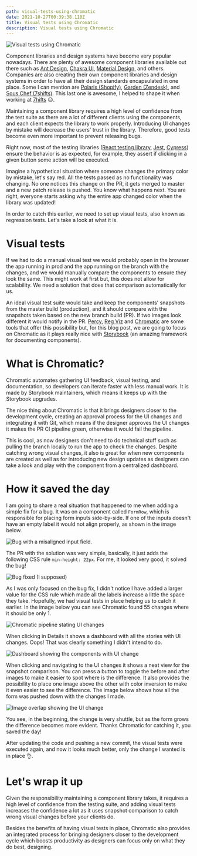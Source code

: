 ```yaml
---
path: visual-tests-using-chromatic
date: 2021-10-27T00:39:38.110Z
title: Visual tests using Chromatic
description: Visual tests using Chromatic
---
```

![Visual tests using Chromatic](/assets/comparison.png "Visual tests using Chromatic")

Component libraries and design systems have become very popular nowadays. There are plenty of awesome component libraries available out there such as [Ant Design](https://ant.design/), [Chakra UI](https://chakra-ui.com/), [Material Design](https://mui.com/), and others. Companies are also creating their own component libraries and design systems in order to have all their design standards encapsulated in one place. Some I can mention are [Polaris (﻿Shopify)](https://polaris.shopify.com/), [Garden (﻿Zendesk)](https://garden.zendesk.com/), and [Sous Chef (7shifts)](https://zeroheight.com/31613d024/p/328008-sous-chef-design-system). This last one is awesome, I helped to shape it when working at [7hifts](https://www.7shifts.com/) 😉.

Maintaining a component library requires a high level of confidence from the test suite as there are a lot of different clients using the components, and each client expects the library to work properly. Introducing UI changes by mistake will decrease the users' trust in the library. Therefore, good tests become even more important to prevent releasing bugs.

Right now, most of the testing libraries ([React testing library](https://testing-library.com/docs/react-testing-library/intro/), [Jest](https://jestjs.io/), [Cypress](https://www.cypress.io/)) ensure the behavior is as expected, for example, they assert if clicking in a given button some action will be executed.

Imagine a hypothetical situation where someone changes the primary color by mistake, let's say red. All the tests passed as no functionality was changing. No one notices this change on the PR, it gets merged to master and a new patch release is pushed. You know what happens next. You are right, everyone starts asking why the entire app changed color when the library was updated!

In order to catch this earlier, we need to set up visual tests, also known as regression tests. Let's take a look at what it is.

# Visual tests

If we had to do a manual visual test we would probably open in the browser the app running in prod and the app running on the branch with the changes, and we would manually compare the components to ensure they look the same. This might work at first but, this does not allow for scalability. We need a solution that does that comparison automatically for us.

An ideal visual test suite would take and keep the components' snapshots from the master build (production), and it should compare with the snapshots taken based on the new branch build (PR). If two images look different it would notify in the PR. [Percy](https://percy.io/), [Reg Viz](https://reg-viz.github.io/reg-suit/) and [Chromatic](https://www.chromatic.com/) are some tools that offer this possibility but, for this blog post, we are going to focus on Chromatic as it plays really nice with [Storybook](https://storybook.js.org/) (an amazing framework for documenting components).

# What is Chromatic?

Chromatic automates gathering UI feedback, visual testing, and documentation, so developers can iterate faster with less manual work. It is made by Storybook maintainers, which means it keeps up with the Storybook upgrades.

The nice thing about Chromatic is that it brings designers closer to the development cycle, creating an approval process for the UI changes and integrating it with Git, which means if the designer approves the UI changes it makes the PR CI pipeline green, otherwise it would fail the pipeline.

This is cool, as now designers don't need to do technical stuff such as pulling the branch locally to run the app to check the changes. Despite catching wrong visual changes, it also is great for when new components are created as well as for introducing new design updates as designers can take a look and play with the component from a centralized dashboard.

# How it saved the day

I am going to share a real situation that happened to me when adding a simple fix for a bug. It was on a component called `FormRow`, which is responsible for placing form inputs side-by-side. If one of the inputs doesn't have an empty label it would not align properly, as shown in the image below.

![Bug with a misaligned input field.](/assets/screen-shot-2021-10-26-at-6.49.46-pm.png "Bug with a misaligned input field.")

The PR with the solution was very simple, basically, it just adds the following CSS rule `min-height: 22px`. For me, it looked very good, it solved the bug!

![Bug fixed (I supposed)](/assets/screen-shot-2021-10-26-at-6.50.34-pm.png "Bug fixed (I supposed)")

As I was only focused on the bug fix, I didn't notice I have added a larger value for the CSS rule which made all the labels increase a little the space they take. Hopefully, we had visual tests in place helping us to catch it earlier. In the image below you can see Chromatic found 55 changes where it should be only 1.

![Chromatic pipeline stating UI changes](/assets/screen-shot-2021-10-26-at-6.04.40-pm.png "Chromatic pipeline stating UI changes")

When clicking in Details it shows a dashboard with all the stories with UI changes. Oops! That was clearly something I didn't intend to do.

![Dashboard showing the components with UI change](/assets/screen-shot-2021-10-26-at-6.09.48-pm.png "Dashboard showing the components with UI change")

When clicking and navigating to the UI changes it shows a neat view for the snapshot comparison. You can press a button to toggle the before and after images to make it easier to spot where is the difference. It also provides the possibility to place one image above the other with color inversion to make it even easier to see the difference. The image below shows how all the form was pushed down with the changes I made.

![Image overlap showing the UI change](/assets/screen-shot-2021-10-26-at-6.17.22-pm.png "Image overlap showing the UI change")

You see, in the beginning, the change is very shuttle, but as the form grows the difference becomes more evident. Thanks Chromatic for catching it, you saved the day!

After updating the code and pushing a new commit, the visual tests were executed again, and now it looks much better, only the change I wanted is in place 👌.

# Let's wrap it up

Given the responsibility maintaining a component library takes, it requires a high level of confidence from the testing suite, and adding visual tests increases the confidence a lot as it uses snapshot comparison to catch wrong visual changes before your clients do.

Besides the benefits of having visual tests in place, Chromatic also provides an integrated process for bringing designers closer to the development cycle which boosts productivity as designers can focus only on what they do best, designing.
